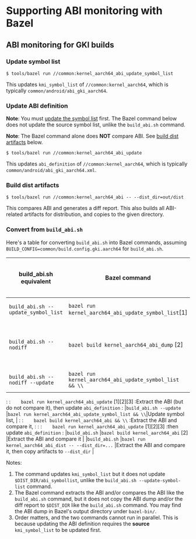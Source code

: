 # Supporting ABI monitoring with Bazel

## ABI monitoring for GKI builds

### Update symbol list

```shell
$ tools/bazel run //common:kernel_aarch64_abi_update_symbol_list
```

This updates `kmi_symbol_list` of `//common:kernel_aarch64`, which is
typically `common/android/abi_gki_aarch64`.


### Update ABI definition

**Note**: You must [update the symbol list](#update-symbol-list) first. The
Bazel command below does not update the source symbol list, unlike
the `build_abi.sh` command.

**Note**: The Bazel command alone does **NOT** compare ABI. See
[build dist artifacts](#build-dist-artifacts) below.

```shell
$ tools/bazel run //common:kernel_aarch64_abi_update
```

This updates `abi_definition` of `//common:kernel_aarch64`, which is
typically `common/android/abi_gki_aarch64.xml`.


### Build dist artifacts

```shell
$ tools/bazel run //common:kernel_aarch64_abi -- --dist_dir=out/dist
```

This compares ABI and generates a diff report. This also builds all ABI-related
artifacts for distribution, and copies to the given directory.

### Convert from `build_abi.sh`

Here's a table for converting `build_abi.sh`
into Bazel commands, assuming `BUILD_CONFIG=common/build.config.gki.aarch64`
for `build_abi.sh`.

|build_abi.sh equivalent            |Bazel command                                          |What does the Bazel command do                                         |
|-----------------------------------|-------------------------------------------------------|-----------------------------------------------------------------------|
|`build_abi.sh --update_symbol_list`|`bazel run kernel_aarch64_abi_update_symbol_list`[1]   |Update symbol list                                                     |
|`build_abi.sh --nodiff`            |`bazel build kernel_aarch64_abi_dump` [2]              |Extract the ABI (but do not compare it)                                |
|`build_abi.sh --nodiff --update`   |`bazel run kernel_aarch64_abi_update_symbol_list && \\`|Update symbol list,                                                    |
:                                   :`    bazel run kernel_aarch64_abi_update` [1][2][3]    :Extract the ABI (but do not compare it), then update `abi_definition`  :
|`build_abi.sh --update`            |`bazel run kernel_aarch64_abi_update_symbol_list && \\`|Update symbol list,                                                    |
:                                   :`    bazel build kernel_aarch64_abi && \\`             :Extract the ABI and compare it,                                        :
:                                   :`    bazel run kernel_aarch64_abi_update` [1][2][3]    :then update `abi_definition`                                           :
|`build_abi.sh`                     |`bazel build kernel_aarch64_abi` [2]                   |Extract the ABI and compare it                                         |
|`build_abi.sh`                     |`bazel run kernel_aarch64_abi_dist -- --dist_dir=...`  |Extract the ABI and compare it, then copy artifacts to `--dist_dir`    |

Notes:

1. The command updates `kmi_symbol_list` but it does not update
  `$DIST_DIR/abi_symbollist`, unlike the `build_abi.sh --update-symbol-list`
  command.
2. The Bazel command extracts the ABI and/or compares the ABI like the
   `build_abi.sh` command, but it does not copy the ABI dump and/or the diff
   report to `$DIST_DIR` like the `build_abi.sh` command. You may find the
   ABI dump in Bazel's output directory under `bazel-bin/`.
3. Order matters, and the two commands cannot run in parallel. This is
   because updating the ABI definition requires the **source**
   `kmi_symbol_list` to be updated first.

